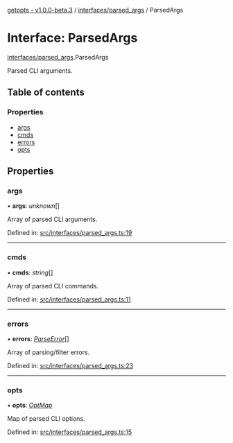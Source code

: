 [getopts - v1.0.0-beta.3](../README.md) / [interfaces/parsed_args](../modules/interfaces_parsed_args.md) / ParsedArgs

# Interface: ParsedArgs

[interfaces/parsed_args](../modules/interfaces_parsed_args.md).ParsedArgs

Parsed CLI arguments.

## Table of contents

### Properties

- [args](interfaces_parsed_args.parsedargs.md#args)
- [cmds](interfaces_parsed_args.parsedargs.md#cmds)
- [errors](interfaces_parsed_args.parsedargs.md#errors)
- [opts](interfaces_parsed_args.parsedargs.md#opts)

## Properties

### args

• **args**: _unknown_[]

Array of parsed CLI arguments.

Defined in: [src/interfaces/parsed_args.ts:19](https://github.com/prasadrajandran/node-getopts/blob/11bb392/src/interfaces/parsed_args.ts#L19)

---

### cmds

• **cmds**: _string_[]

Array of parsed CLI commands.

Defined in: [src/interfaces/parsed_args.ts:11](https://github.com/prasadrajandran/node-getopts/blob/11bb392/src/interfaces/parsed_args.ts#L11)

---

### errors

• **errors**: [_ParseError_](../classes/classes_errors.parseerror.md)[]

Array of parsing/filter errors.

Defined in: [src/interfaces/parsed_args.ts:23](https://github.com/prasadrajandran/node-getopts/blob/11bb392/src/interfaces/parsed_args.ts#L23)

---

### opts

• **opts**: [_OptMap_](../modules/interfaces_opt_map.md#optmap)

Map of parsed CLI options.

Defined in: [src/interfaces/parsed_args.ts:15](https://github.com/prasadrajandran/node-getopts/blob/11bb392/src/interfaces/parsed_args.ts#L15)
